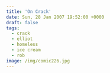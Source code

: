 ```yaml
---
title: 'On Crack'
date: Sun, 28 Jan 2007 19:52:00 +0000
draft: false
tags:
  - crack
  - elliot
  - homeless
  - ice cream
  - rob
image: /img/comic226.jpg
---
```


